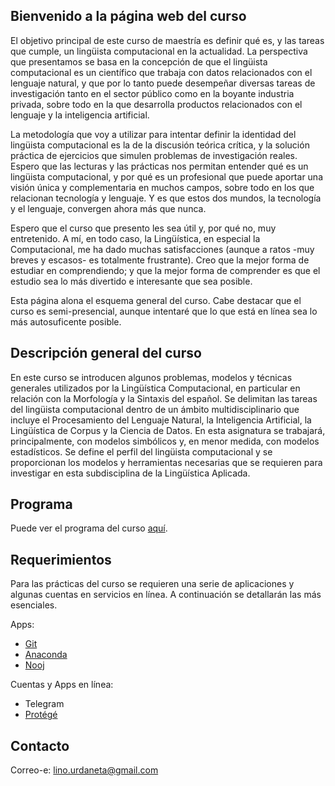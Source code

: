 ## Bienvenido a la página web del curso

El objetivo principal de este curso de maestría es definir qué es, y las tareas que cumple, un lingüista computacional en la actualidad. La perspectiva que presentamos se basa en la concepción de que el lingüista computacional es un científico que trabaja con datos relacionados con el lenguaje natural, y que por lo tanto puede desempeñar diversas tareas de investigación tanto en el sector público como en la boyante industria privada, sobre todo en la que desarrolla productos relacionados con el lenguaje y la inteligencia artificial.

La metodología que voy a utilizar para intentar definir la identidad del lingüista computacional es la de la discusión teórica crítica, y la solución práctica de ejercicios que simulen problemas de investigación reales. Espero que las lecturas y las prácticas nos permitan entender qué es un lingüista computacional, y por qué es un profesional que puede aportar una visión única y complementaria en muchos campos, sobre todo en los que relacionan tecnología y lenguaje. Y es que estos dos mundos, la tecnología y el lenguaje, convergen ahora más que nunca.

Espero que el curso que presento les sea útil y, por qué no, muy entretenido. A mí, en todo caso, la Lingüística, en especial la Computacional, me ha dado muchas satisfacciones (aunque a ratos -muy breves y escasos- es totalmente frustrante). Creo que la mejor forma de estudiar en comprendiendo; y que la mejor forma de comprender es que el estudio sea lo más divertido e interesante que sea posible.

Esta página alona el esquema general del curso. Cabe destacar que el curso es semi-presencial, aunque intentaré que lo que está en línea sea lo más autosuficente posible.

## Descripción general del curso

En este curso se introducen algunos problemas, modelos y técnicas generales utilizados por la Lingüística Computacional, en particular en relación con la Morfología y la Sintaxis del español. Se delimitan las tareas del lingüista computacional dentro de un ámbito multidisciplinario que incluye el Procesamiento del Lenguaje Natural, la Inteligencia Artificial, la Lingüística de Corpus y la Ciencia de Datos. En esta asignatura se trabajará, principalmente, con modelos simbólicos y, en menor medida, con modelos estadísticos. Se define el perfil del lingüista computacional y se proporcionan los modelos y herramientas necesarias que se requieren para investigar en esta subdisciplina de la Lingüística Aplicada.

## Programa

Puede ver el programa del curso [aquí](https://docs.google.com/document/d/1fCyVtwDz1JAw9zlGvgvoI0U82YnaZResalIFi_xhGAk/edit?usp=sharing).

## Requerimientos

Para las prácticas del curso se requieren una serie de aplicaciones y algunas cuentas en servicios en línea. A continuación se detallarán las más esenciales.

Apps:
* [Git](https://git-scm.com/book/en/v2/Getting-Started-Installing-Git)
* [Anaconda](https://www.anaconda.com/download/#macos)
* [Nooj](http://www.nooj-association.org/index.php?option=com_k2&view=item&layout=item&id=4&Itemid=615)

Cuentas y Apps en línea:
* Telegram
* [Protégé](https://protege.stanford.edu)

## Contacto

Correo-e: lino.urdaneta@gmail.com
